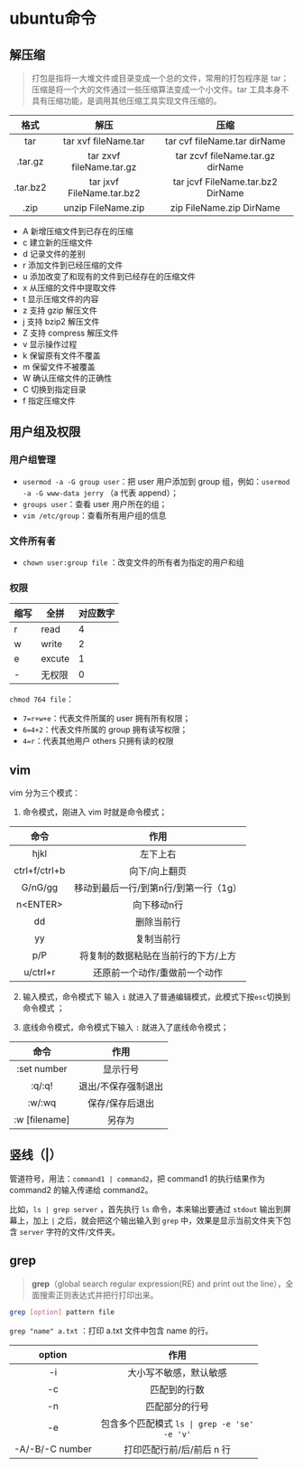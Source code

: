 # ubuntu命令

## 解压缩

> 打包是指将一大堆文件或目录变成一个总的文件，常用的打包程序是 tar；压缩是将一个大的文件通过一些压缩算法变成一个小文件。tar 工具本身不具有压缩功能，是调用其他压缩工具实现文件压缩的。

|   格式   |           解压            |               压缩                |
| :------: | :-----------------------: | :-------------------------------: |
|   tar    |   tar xvf fileName.tar    |   tar cvf fileName.tar dirName    |
| .tar.gz  | tar zxvf fileName.tar.gz  | tar zcvf fileName.tar.gz dirName  |
| .tar.bz2 | tar jxvf FileName.tar.bz2 | tar jcvf FileName.tar.bz2 DirName |
|   .zip   |    unzip FileName.zip     |     zip FileName.zip DirName      |

- A 新增压缩文件到已存在的压缩
- c 建立新的压缩文件
- d 记录文件的差别
- r 添加文件到已经压缩的文件
- u 添加改变了和现有的文件到已经存在的压缩文件
- x 从压缩的文件中提取文件
- t 显示压缩文件的内容
- z 支持 gzip 解压文件
- j 支持 bzip2 解压文件
- Z 支持 compress 解压文件
- v 显示操作过程
- k 保留原有文件不覆盖
- m 保留文件不被覆盖
- W 确认压缩文件的正确性
- C 切换到指定目录
- f 指定压缩文件

## 用户组及权限

### 用户组管理

- `usermod -a -G group user`：把 user 用户添加到 group 组，例如：`usermod -a -G www-data jerry` （a 代表 append）；
- `groups user`：查看 user 用户所在的组；
- `vim /etc/group`：查看所有用户组的信息

### 文件所有者

- `chown user:group file` ：改变文件的所有者为指定的用户和组

### 权限

| 缩写 | 全拼   | 对应数字 |
| ---- | ------ | -------- |
| r    | read   | 4        |
| w    | write  | 2        |
| e    | excute | 1        |
| -    | 无权限 | 0        |

`chmod 764 file`：

- `7=r+w+e`：代表文件所属的 user 拥有所有权限；
- `6=4+2`：代表文件所属的 group 拥有读写权限；
- `4=r`：代表其他用户 others 只拥有读的权限



## vim

 vim 分为三个模式：

1. 命令模式，刚进入 vim 时就是命令模式；

|     命令      |                 作用                  |
| :-----------: | :-----------------------------------: |
|     hjkl      |               左下上右                |
| ctrl+f/ctrl+b |             向下/向上翻页             |
|    G/nG/gg    | 移动到最后一行/到第n行/到第一行（1g） |
|  n\<ENTER\>   |              向下移动n行              |
|      dd       |              删除当前行               |
|      yy       |              复制当前行               |
|      p/P      |  将复制的数据粘贴在当前行的下方/上方  |
|   u/ctrl+r    |     还原前一个动作/重做前一个动作     |

2. 输入模式，命令模式下 输入 `i` 就进入了普通编辑模式，此模式下按`esc`切换到命令模式 ；

3. 底线命令模式，命令模式下输入 `:` 就进入了底线命令模式；

|     命令      |        作用         |
| :-----------: | :-----------------: |
|  :set number  |      显示行号       |
|    :q/:q!     | 退出/不保存强制退出 |
|    :w/:wq     |   保存/保存后退出   |
| :w [filename] |       另存为        |


## 竖线（|）

管道符号，用法：`command1 | command2`，把 command1 的执行结果作为 command2 的输入传递给 command2。

比如，`ls | grep server` ，首先执行 `ls` 命令，本来输出要通过 `stdout` 输出到屏幕上，加上 `|` 之后，就会把这个输出输入到 `grep` 中，效果是显示当前文件夹下包含 `server` 字符的文件/文件夹。

## grep

> **grep**（global search regular expression(RE) and print out the line），全面搜索正则表达式并把行打印出来。

```bash
grep [option] pattern file
```

`grep "name" a.txt` ：打印 a.txt 文件中包含 name 的行。 

|     option      |                     作用                     |
| :-------------: | :------------------------------------------: |
|       -i        |            大小写不敏感，默认敏感            |
|       -c        |                 匹配到的行数                 |
|       -n        |                匹配部分的行号                |
|       -e        | 包含多个匹配模式  <code>ls \| grep -e 'se' -e 'v'</code> |
| -A/-B/-C number |          打印匹配行前/后/前后 n 行           |

